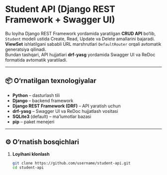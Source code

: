 # Student API (Django REST Framework + Swagger UI)

Bu loyiha Django REST Framework yordamida yaratilgan **CRUD API** bo‘lib, `Student` modeli ustida Create, Read, Update va Delete amallarini bajaradi.  
**ViewSet** ishlatilgani sababli URL marshrutlari `DefaultRouter` orqali avtomatik generatsiya qilinadi.  
Bundan tashqari, API hujjatlari **drf-yasg** yordamida Swagger UI va ReDoc formatida avtomatik yaratiladi.

---

## 📦 O‘rnatilgan texnologiyalar

- **Python** – dasturlash tili
- **Django** – backend framework
- **Django REST Framework (DRF)** – API yaratish uchun
- **drf-yasg** – Swagger UI va ReDoc hujjatlash vositasi
- **SQLite3** (default) – ma’lumotlar bazasi
- **pip** – paket menejeri

---

## ⚙️ O‘rnatish bosqichlari

1. **Loyihani klonlash**
   ```bash
   git clone https://github.com/username/student-api.git
   cd student-api
